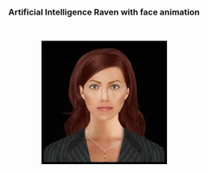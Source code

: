 <h3>
<p align="center">Artificial Intelligence Raven with face animation</p></h3>
 
<br>
<p align="center">
  <img src="avatar.jpg">
</p>
